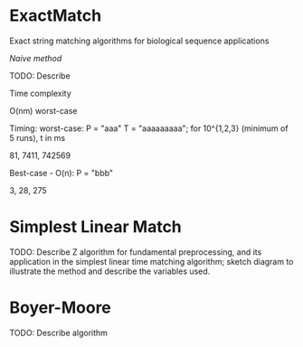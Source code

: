 # ExactMatch
Exact string matching algorithms for biological sequence applications

*Naive method*


TODO: Describe   


Time complexity

O(nm) worst-case

Timing: worst-case:  P = "aaa"   T = "aaaaaaaaa"; for 10^{1,2,3}  (minimum of 5 runs), t in ms

81,
7411,
742569

Best-case - O(n): P = "bbb" 

3,
28,
275

# Simplest Linear Match

TODO: Describe Z algorithm for fundamental preprocessing, and its application in the simplest linear time matching algorithm; sketch diagram to illustrate the method and describe the variables used.

# Boyer-Moore
TODO: Describe algorithm
